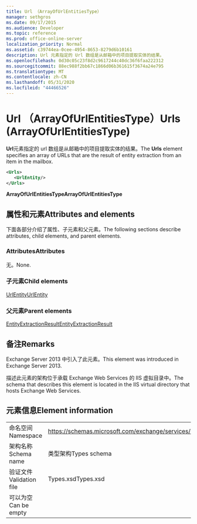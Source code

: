 ```yaml
---
title: Url （ArrayOfUrlEntitiesType）
manager: sethgros
ms.date: 09/17/2015
ms.audience: Developer
ms.topic: reference
ms.prod: office-online-server
localization_priority: Normal
ms.assetid: c39744ea-0cee-4954-8653-8279d6b10161
description: Url 元素指定的 Url 数组是从邮箱中的项目提取实体的结果。
ms.openlocfilehash: 0d30c05c23f8d2c9617244c40dc36f6faa222312
ms.sourcegitcommit: 88ec988f2bb67c1866d06b361615f3674a24e795
ms.translationtype: MT
ms.contentlocale: zh-CN
ms.lasthandoff: 05/31/2020
ms.locfileid: "44466526"
---
```

# <a name="urls-arrayofurlentitiestype"></a><span data-ttu-id="45680-103">Url （ArrayOfUrlEntitiesType）</span><span class="sxs-lookup"><span data-stu-id="45680-103">Urls (ArrayOfUrlEntitiesType)</span></span>

<span data-ttu-id="45680-104">**Url**元素指定的 url 数组是从邮箱中的项目提取实体的结果。</span><span class="sxs-lookup"><span data-stu-id="45680-104">The **Urls** element specifies an array of URLs that are the result of entity extraction from an item in the mailbox.</span></span> 
  
```XML
<Urls>
   <UrlEntity/>
</Urls>
```

 <span data-ttu-id="45680-105">**ArrayOfUrlEntitiesType**</span><span class="sxs-lookup"><span data-stu-id="45680-105">**ArrayOfUrlEntitiesType**</span></span>
## <a name="attributes-and-elements"></a><span data-ttu-id="45680-106">属性和元素</span><span class="sxs-lookup"><span data-stu-id="45680-106">Attributes and elements</span></span>

<span data-ttu-id="45680-107">下面各部分介绍了属性、子元素和父元素。</span><span class="sxs-lookup"><span data-stu-id="45680-107">The following sections describe attributes, child elements, and parent elements.</span></span>
  
### <a name="attributes"></a><span data-ttu-id="45680-108">Attributes</span><span class="sxs-lookup"><span data-stu-id="45680-108">Attributes</span></span>

<span data-ttu-id="45680-109">无。</span><span class="sxs-lookup"><span data-stu-id="45680-109">None.</span></span>
  
### <a name="child-elements"></a><span data-ttu-id="45680-110">子元素</span><span class="sxs-lookup"><span data-stu-id="45680-110">Child elements</span></span>

[<span data-ttu-id="45680-111">UrlEntity</span><span class="sxs-lookup"><span data-stu-id="45680-111">UrlEntity</span></span>](urlentity.md)
  
### <a name="parent-elements"></a><span data-ttu-id="45680-112">父元素</span><span class="sxs-lookup"><span data-stu-id="45680-112">Parent elements</span></span>

[<span data-ttu-id="45680-113">EntityExtractionResult</span><span class="sxs-lookup"><span data-stu-id="45680-113">EntityExtractionResult</span></span>](entityextractionresult.md)
  
## <a name="remarks"></a><span data-ttu-id="45680-114">备注</span><span class="sxs-lookup"><span data-stu-id="45680-114">Remarks</span></span>

<span data-ttu-id="45680-115">Exchange Server 2013 中引入了此元素。</span><span class="sxs-lookup"><span data-stu-id="45680-115">This element was introduced in Exchange Server 2013.</span></span>
  
<span data-ttu-id="45680-116">描述此元素的架构位于承载 Exchange Web Services 的 IIS 虚拟目录中。</span><span class="sxs-lookup"><span data-stu-id="45680-116">The schema that describes this element is located in the IIS virtual directory that hosts Exchange Web Services.</span></span>
  
## <a name="element-information"></a><span data-ttu-id="45680-117">元素信息</span><span class="sxs-lookup"><span data-stu-id="45680-117">Element information</span></span>

|||
|:-----|:-----|
|<span data-ttu-id="45680-118">命名空间</span><span class="sxs-lookup"><span data-stu-id="45680-118">Namespace</span></span>  <br/> |https://schemas.microsoft.com/exchange/services/2006/types  <br/> |
|<span data-ttu-id="45680-119">架构名称</span><span class="sxs-lookup"><span data-stu-id="45680-119">Schema name</span></span>  <br/> |<span data-ttu-id="45680-120">类型架构</span><span class="sxs-lookup"><span data-stu-id="45680-120">Types schema</span></span>  <br/> |
|<span data-ttu-id="45680-121">验证文件</span><span class="sxs-lookup"><span data-stu-id="45680-121">Validation file</span></span>  <br/> |<span data-ttu-id="45680-122">Types.xsd</span><span class="sxs-lookup"><span data-stu-id="45680-122">Types.xsd</span></span>  <br/> |
|<span data-ttu-id="45680-123">可以为空</span><span class="sxs-lookup"><span data-stu-id="45680-123">Can be empty</span></span>  <br/> ||
   


